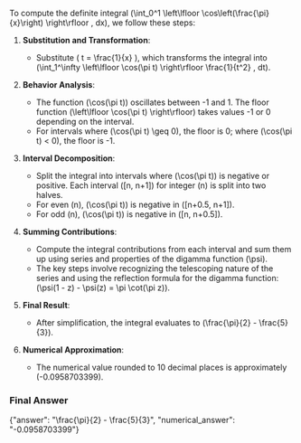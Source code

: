 To compute the definite integral \(\int_0^1 \left\lfloor \cos\left(\frac{\pi}{x}\right) \right\rfloor \, dx\), we follow these steps:

1. **Substitution and Transformation**:
   - Substitute \( t = \frac{1}{x} \), which transforms the integral into \(\int_1^\infty \left\lfloor \cos(\pi t) \right\rfloor \frac{1}{t^2} \, dt\).

2. **Behavior Analysis**:
   - The function \(\cos(\pi t)\) oscillates between -1 and 1. The floor function \(\left\lfloor \cos(\pi t) \right\rfloor\) takes values -1 or 0 depending on the interval.
   - For intervals where \(\cos(\pi t) \geq 0\), the floor is 0; where \(\cos(\pi t) < 0\), the floor is -1.

3. **Interval Decomposition**:
   - Split the integral into intervals where \(\cos(\pi t)\) is negative or positive. Each interval \([n, n+1]\) for integer \(n\) is split into two halves.
   - For even \(n\), \(\cos(\pi t)\) is negative in \([n+0.5, n+1]\).
   - For odd \(n\), \(\cos(\pi t)\) is negative in \([n, n+0.5]\).

4. **Summing Contributions**:
   - Compute the integral contributions from each interval and sum them up using series and properties of the digamma function \(\psi\).
   - The key steps involve recognizing the telescoping nature of the series and using the reflection formula for the digamma function: \(\psi(1 - z) - \psi(z) = \pi \cot(\pi z)\).

5. **Final Result**:
   - After simplification, the integral evaluates to \(\frac{\pi}{2} - \frac{5}{3}\).

6. **Numerical Approximation**:
   - The numerical value rounded to 10 decimal places is approximately \(-0.0958703399\).

### Final Answer
{"answer": "\\frac{\\pi}{2} - \\frac{5}{3}", "numerical_answer": "-0.0958703399"}